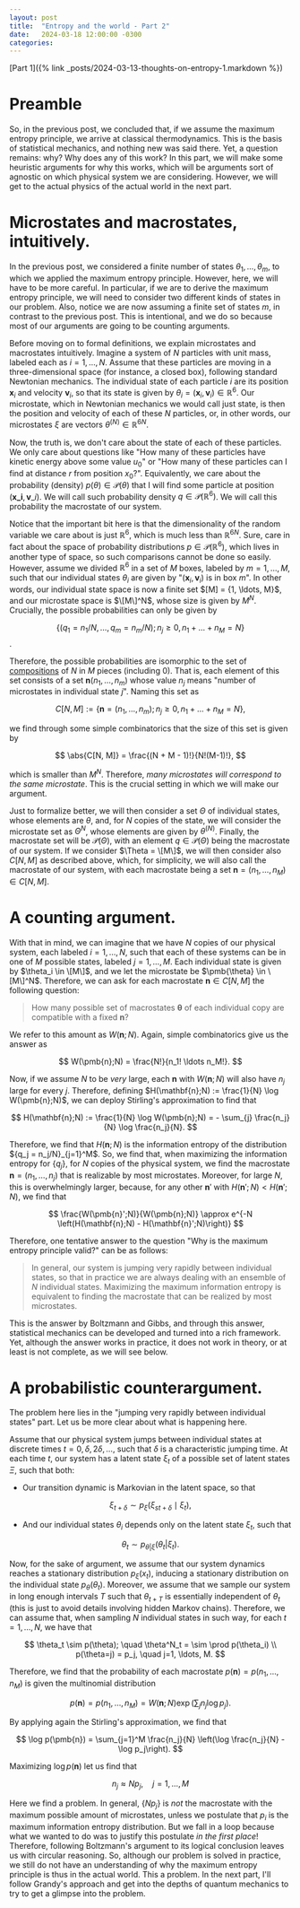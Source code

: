 ```yaml
---
layout: post
title:  "Entropy and the world - Part 2"
date:   2024-03-18 12:00:00 -0300
categories:
---
```


[Part 1]({% link _posts/2024-03-13-thoughts-on-entropy-1.markdown %})

# Preamble

So, in the previous post, we concluded that, if we assume the maximum entropy principle, we arrive at classical thermodynamics. This is the basis of statistical mechanics, and nothing new was said there. Yet, a question remains: why? Why does any of this work? In this part, we will make some heuristic arguments for why this works, which will be arguments sort of agnostic on which physical system we are considering. However, we will get to the actual physics of the actual world in the next part.

# Microstates and macrostates, intuitively.

In the previous post, we considered a finite number of states $\theta_1, \ldots, \theta_m$, to which we applied the maximum entropy principle. However, here, we will have to be more careful. In particular, if we are to derive the maximum entropy principle, we will need to consider two different kinds of states in our problem. Also, notice we are now assuming a finite set of states $m$, in contrast to the previous post. This is intentional, and we do so because most of our arguments are going to be counting arguments.

Before moving on to formal definitions, we explain microstates and macrostates intuitively. Imagine a system of $N$ particles with unit mass, labeled each as $i=1, \ldots, N$. Assume that these particles are moving in a three-dimensional space (for instance, a closed box), following standard Newtonian mechanics. The individual state of each particle $i$ are its position $\mathbf{x}_i$ and velocity $\mathbf{v}_i$, so that its state is given by $\theta_i = (\pmb{x}_i, \pmb{v}_i) \in \mathbb{R}^6$. Our microstate, which in Newtonian mechanics we would call just state, is then the position and velocity of each of these $N$ particles, or, in other words, our microstates $\xi$ are vectors $\theta^{(N)} \in \mathbb{R}^{6N}$.

Now, the truth is, we don't care about the state of each of these particles. We only care about questions like "How many of these particles have kinetic energy above some value $u_0$" or "How many of these particles can I find at distance $r$ from position $x_0$?". Equivalently, we care about the probability (density) $p(\theta) \in \mathcal{P}(\theta)$ that I will find some particle at position $(\pmb{x\_i}, \pmb{v}\_i)$. We will call such probability density $q \in \mathcal{P}(\mathbb{R}^6)$. We will call this probability the macrostate of our system.

Notice that the important bit here is that the dimensionality of the random variable we care about is just $\mathbb{R}^{6}$, which is much less than $\mathbb{R}^{6N}$. Sure, care in fact about the space of probability distributions $p \in \mathcal{P}(\mathbb{R}^6)$, which lives in another type of space, so such comparisons cannot be done so easily. However, assume we divided $\mathbb{R}^{6}$ in a set of $M$ boxes, labeled by $m=1, \ldots, M$, such that our individual states $\theta_i$ are given by "$(\pmb{x}_i, \pmb{v}_i)$ is in box $m$". In other words, our individual state space is now a finite set $\[M\] = \{1, \ldots, M}$, and our microstate space is $\[M\]^N$, whose size is given by $M^N$. Crucially, the possible probabilities can only be given by

$$
\{(q_1 = n_1/N, \ldots, q_m = n_m/N); n_j \geq 0, n_1 + \ldots + n_M = N\}
$$.

Therefore, the possible probabilities are isomorphic to the set of [compositions](https://en.wikipedia.org/wiki/Composition_(combinatorics)) of $N$ in $M$ pieces (including 0). That is, each element of this set consists of a set $\pmb{n}(n_1, \ldots, n_m)$ whose value $n_j$ means "number of microstates in individual state $j$". Naming this set as 

$$
C[N, M] := \{\pmb{n} = (n_1, \ldots, n_m) ; n_j \geq 0, n_1 + \ldots + n_M = N\},
$$

we find through some simple combinatorics that the size of this set is given by

$$
\abs{C[N, M]} = \frac{(N + M - 1)!}{N!(M-1)!},
$$

which is smaller than $M^N$. Therefore, _many microstates will correspond to the same microstate_. This is the crucial setting in which we will make our argument.

Just to formalize better, we will then consider a set $\Theta$ of individual states, whose elements are $\theta$, and, for $N$ copies of the state, we will consider the microstate set as $\Theta^N$, whose elements are given by $\theta^{(N)}$. Finally, the macrostate set will be $\mathcal{P}(\Theta)$, with an element $q \in \mathcal{P}(\Theta)$ being the macrostate of our system. If we consider $\Theta = \[M\]$, we will then consider also $C[N, M]$ as described above, which, for simplicity, we will also call the macrostate of our system, with each macrostate being a set $\pmb{n} = (n_1, \ldots, n_M) \in C[N, M]$.

# A counting argument.

With that in mind, we can imagine that we have $N$ copies of our physical system, each labeled $i=1, \ldots, N$, such that each of these systems can be in one of $M$ possible states, labeled $j=1, \ldots, M$. Each individual state is given by $\theta_i \in \[M\]$, and we let the microstate be $\pmb{\theta} \in \[M\]^N$. Therefore, we can ask for each macrostate $\pmb{n} \in C[N, M]$ the following question:

> How many possible set of macrostates $\pmb{\theta}$ of each individual copy are compatible with a fixed $\pmb{n}$?

We refer to this amount as $W(\pmb{n}; N)$. Again, simple combinatorics give us the answer as

$$
W(\pmb{n};N) = \frac{N!}{n_1! \ldots n_M!}.
$$

Now, if we assume $N$ to be _very_ large, each $\pmb{n}$ with $W(\pmb{n}; N)$ will also have $n_j$ large for every $j$. Therefore, defining $H(\mathbf{n};N) := \frac{1}{N} \log W(\pmb{n};N)$, we can deploy Stirling's approximation to find that 

$$
H(\mathbf{n};N) := \frac{1}{N} \log W(\pmb{n};N) = - \sum_{j} \frac{n_j}{N} \log \frac{n_j}{N}.
$$

Therefore, we find that $H(\mathbf{n};N)$ is the information entropy of the distribution $\{q_j = n_j/N}_{j=1}^M$. So, we find that, when maximizing the information entropy for $\{q_j\}$, for $N$ copies of the physical system, we find the macrostate $\pmb{n} = (n_1, \ldots, n_j)$ that is realizable by most microstates. Moreover, for large $N$, this is overwhelmingly larger, because, for any other $\mathbf{n}'$ with $H(\mathbf{n}';N) < H(\mathbf{n}';N)$, we find that

$$
\frac{W(\pmb{n}';N)}{W(\pmb{n};N)} \approx e^{-N \left(H(\mathbf{n};N) - H(\mathbf{n}';N)\right)}
$$

Therefore, one tentative answer to the question "Why is the maximum entropy principle valid?" can be as follows:

> In general, our system is jumping very rapidly between individual states, so that in practice we are always dealing with an ensemble of $N$ individual states. Maximizing the maximum information entropy is equivalent to finding the macrostate that can be realized by most microstates.

This is the answer by Boltzmann and Gibbs, and through this answer, statistical mechanics can be developed and turned into a rich framework. Yet, although the answer works in practice, it does not work in theory, or at least is not complete, as we will see below.

# A probabilistic counterargument.

The problem here lies in the "jumping very rapidly between individual states" part. Let us be more clear about what is happening here.

Assume that our physical system jumps between individual states at discrete times $t=0, \delta, 2 \delta, \ldots$, such that $\delta$ is a characteristic jumping time. At each time $t$, our system has a latent state $\xi_t$ of a possible set of latent states $\Xi$, such that both:

- Our transition dynamic is Markovian in the latent space, so that

$$
\xi_{t+\delta} \sim p_\xi(\xi_{st+\delta} \mid \xi_t),
$$

- And our individual states $\theta_i$ depends only on the latent state $\xi_t$, such that

$$
\theta_t \sim p_{\theta|\xi}(\theta_t|\xi_t).
$$

Now, for the sake of argument, we assume that our system dynamics reaches a stationary distribution $p_{\xi}(x_t)$, inducing a stationary distribution on the individual state $p_\theta(\theta_t)$. Moreover, we assume that we sample our system in long enough intervals $T$ such that $\theta_{t+T}$ is essentially independent of $\theta_t$ (this is just to avoid details involving hidden Markov chains). Therefore, we can assume that, when sampling $N$ individual states in such way, for each $t=1, \ldots, N$, we have that

$$
\theta_t \sim p(\theta); \quad \theta^N_t = \sim \prod p(\theta_i) \\
p(\theta=j) = p_j, \quad j=1, \ldots, M.
$$

Therefore, we find that the probability of each macrostate $p(\pmb{n}) = p(n_1, \ldots, n_M)$ is given the multinomial distribution

$$
p(\pmb{n}) = p(n_1, \ldots, n_M) = W(\pmb{n};N) \exp( \sum_j n_j \log p_j).
$$

By applying again the Stirling's approximation, we find that

$$
\log p(\pmb{n}) = \sum_{j=1}^M \frac{n_j}{N} \left(\log \frac{n_j}{N} - \log p_j\right).
$$

Maximizing $\log p(\pmb{n})$ let us find that

$$
n_j \approx N p_j, \quad j=1, \ldots, M
$$

Here we find a problem. In general, $\{N p_j\}$ is _not_ the macrostate with the maximum possible amount of microstates, unless we postulate that $p_i$ is the maximum information entropy distribution. But we fall in a loop because what we wanted to do was to justify this postulate _in the first place_! Therefore, following Boltzmann's argument to its logical conclusion leaves us with circular reasoning. So, although our problem is solved in practice, we still do not have an understanding of why the maximum entropy principle is thus in the actual world. This a problem. In the next part, I'll follow Grandy's approach and get into the depths of quantum mechanics to try to get a glimpse into the problem.